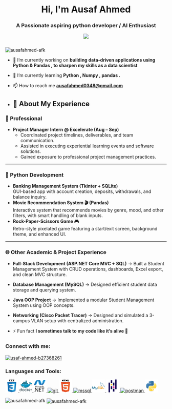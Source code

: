<h1 align="center">Hi, I'm Ausaf Ahmed</h1>
<h3 align="center">A Passionate aspiring python developer / AI Enthusiast </h3> 
<div align="center">
  <img height="200" src="https://media4.giphy.com/media/v1.Y2lkPTc5MGI3NjExeGFpN2ZpdnUxZnlqb3Jma3NucGd1cWl0cHc4dTV1d2t1ZjF5a2xmYyZlcD12MV9pbnRlcm5hbF9naWZfYnlfaWQmY3Q9Zw/ZVik7pBtu9dNS/giphy.gif"  />
</div>

###
<p align="left"> <img src="https://komarev.com/ghpvc/?username=ausafahmed-afk&label=Profile%20views&color=0e75b6&style=flat" alt="ausafahmed-afk" /> </p>

- 🔭 I’m currently working on **building data-driven applications using Python & Pandas , to sharpen my skills as a data scientist**

- 🌱 I’m currently learning **Python , Numpy , pandas .**

- 📫 How to reach me **ausafahmed0348@gmail.com**

- ## 💼 About My Experience  

### 🏢 Professional  
- **Project Manager Intern @ Excelerate (Aug – Sep)**  
  - Coordinated project timelines, deliverables, and team communication.  
  - Assisted in executing experiential learning events and software solutions.  
  - Gained exposure to professional project management practices.  

---

### 🐍 Python Development  
- **Banking Management System (Tkinter + SQLite)**  
  GUI-based app with account creation, deposits, withdrawals, and balance inquiry.  
- **Movie Recommendation System 🎬 (Pandas)**  
  Interactive system that recommends movies by genre, mood, and other filters, with smart handling of blank inputs.  
- **Rock-Paper-Scissors Game 🎮**  
  Retro-style pixelated game featuring a start/exit screen, background theme, and enhanced UI.  

---

### 🌐 Other Academic & Project Experience  
- **Full-Stack Development (ASP.NET Core MVC + SQL)** → Built a Student Management System with CRUD operations, dashboards, Excel export, and clean MVC structure.  
- **Database Management (MySQL)** → Designed efficient student data storage and querying system.  
- **Java OOP Project** → Implemented a modular Student Management System using OOP concepts.  
- **Networking (Cisco Packet Tracer)** → Designed and simulated a 3-campus VLAN setup with centralized administration.  


- ⚡ Fun fact **I sometimes talk to my code like it’s alive 🤖**

<h3 align="left">Connect with me:</h3>
<p align="left">
<a href="https://www.linkedin.com/in/ausaf-ahmed-b27368261/" target="blank"><img align="center" src="https://raw.githubusercontent.com/rahuldkjain/github-profile-readme-generator/master/src/images/icons/Social/linked-in-alt.svg" alt="usaf-ahmed-b27368261" height="30" width="40" /></a>
</p>

<h3 align="left">Languages and Tools:</h3>
<p align="left"> <a href="https://www.w3schools.com/css/" target="_blank" rel="noreferrer"> <img src="https://raw.githubusercontent.com/devicons/devicon/master/icons/css3/css3-original-wordmark.svg" alt="css3" width="40" height="40"/> </a> <a href="https://www.docker.com/" target="_blank" rel="noreferrer"> <img src="https://raw.githubusercontent.com/devicons/devicon/master/icons/docker/docker-original-wordmark.svg" alt="docker" width="40" height="40"/> </a> <a href="https://dotnet.microsoft.com/" target="_blank" rel="noreferrer"> <img src="https://raw.githubusercontent.com/devicons/devicon/master/icons/dot-net/dot-net-original-wordmark.svg" alt="dotnet" width="40" height="40"/> </a> <a href="https://git-scm.com/" target="_blank" rel="noreferrer"> <img src="https://www.vectorlogo.zone/logos/git-scm/git-scm-icon.svg" alt="git" width="40" height="40"/> </a> <a href="https://www.w3.org/html/" target="_blank" rel="noreferrer"> <img src="https://raw.githubusercontent.com/devicons/devicon/master/icons/html5/html5-original-wordmark.svg" alt="html5" width="40" height="40"/> </a> <a href="https://www.microsoft.com/en-us/sql-server" target="_blank" rel="noreferrer"> <img src="https://www.svgrepo.com/show/303229/microsoft-sql-server-logo.svg" alt="mssql" width="40" height="40"/> </a> <a href="https://www.mysql.com/" target="_blank" rel="noreferrer"> <img src="https://raw.githubusercontent.com/devicons/devicon/master/icons/mysql/mysql-original-wordmark.svg" alt="mysql" width="40" height="40"/> </a> <a href="https://pandas.pydata.org/" target="_blank" rel="noreferrer"> <img src="https://raw.githubusercontent.com/devicons/devicon/2ae2a900d2f041da66e950e4d48052658d850630/icons/pandas/pandas-original.svg" alt="pandas" width="40" height="40"/> </a> <a href="https://postman.com" target="_blank" rel="noreferrer"> <img src="https://www.vectorlogo.zone/logos/getpostman/getpostman-icon.svg" alt="postman" width="40" height="40"/> </a> <a href="https://www.python.org" target="_blank" rel="noreferrer"> <img src="https://raw.githubusercontent.com/devicons/devicon/master/icons/python/python-original.svg" alt="python" width="40" height="40"/> </a> </p>

<p><img align="left" src="https://github-readme-stats.vercel.app/api/top-langs?username=ausafahmed-afk&show_icons=true&locale=en&layout=compact" alt="ausafahmed-afk" /></p>

<p>&nbsp;<img align="center" src="https://github-readme-stats.vercel.app/api?username=ausafahmed-afk&show_icons=true&locale=en" alt="ausafahmed-afk" /></p>
